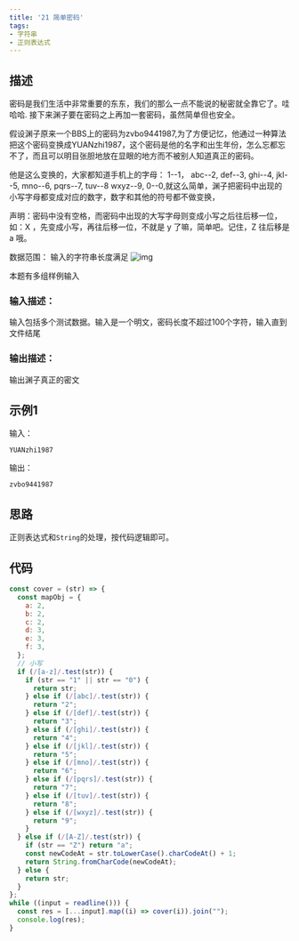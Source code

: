 ```yaml
---
title: '21 简单密码'
tags:
- 字符串
- 正则表达式
---
```


## 描述

密码是我们生活中非常重要的东东，我们的那么一点不能说的秘密就全靠它了。哇哈哈. 接下来渊子要在密码之上再加一套密码，虽然简单但也安全。



假设渊子原来一个BBS上的密码为zvbo9441987,为了方便记忆，他通过一种算法把这个密码变换成YUANzhi1987，这个密码是他的名字和出生年份，怎么忘都忘不了，而且可以明目张胆地放在显眼的地方而不被别人知道真正的密码。



他是这么变换的，大家都知道手机上的字母： 1--1， abc--2, def--3, ghi--4, jkl--5, mno--6, pqrs--7, tuv--8 wxyz--9, 0--0,就这么简单，渊子把密码中出现的小写字母都变成对应的数字，数字和其他的符号都不做变换，



声明：密码中没有空格，而密码中出现的大写字母则变成小写之后往后移一位，如：X ，先变成小写，再往后移一位，不就是 y 了嘛，简单吧。记住，Z 往后移是 a 哦。

数据范围： 输入的字符串长度满足 ![img](https://www.nowcoder.com/equation?tex=1%20%5Cle%20n%20%5Cle%20100%20%5C)

本题有多组样例输入

### 输入描述：

输入包括多个测试数据。输入是一个明文，密码长度不超过100个字符，输入直到文件结尾

### 输出描述：

输出渊子真正的密文

## 示例1

输入：

```
YUANzhi1987
```



输出：

```
zvbo9441987
```

## 思路

正则表达式和`String`的处理，按代码逻辑即可。


## 代码

```js
const cover = (str) => {
  const mapObj = {
    a: 2,
    b: 2,
    c: 2,
    d: 3,
    e: 3,
    f: 3,
  };
  // 小写
  if (/[a-z]/.test(str)) {
    if (str == "1" || str == "0") {
      return str;
    } else if (/[abc]/.test(str)) {
      return "2";
    } else if (/[def]/.test(str)) {
      return "3";
    } else if (/[ghi]/.test(str)) {
      return "4";
    } else if (/[jkl]/.test(str)) {
      return "5";
    } else if (/[mno]/.test(str)) {
      return "6";
    } else if (/[pqrs]/.test(str)) {
      return "7";
    } else if (/[tuv]/.test(str)) {
      return "8";
    } else if (/[wxyz]/.test(str)) {
      return "9";
    }
  } else if (/[A-Z]/.test(str)) {
    if (str == "Z") return "a";
    const newCodeAt = str.toLowerCase().charCodeAt() + 1;
    return String.fromCharCode(newCodeAt);
  } else {
    return str;
  }
};
while ((input = readline())) {
  const res = [...input].map((i) => cover(i)).join("");
  console.log(res);
}

```

